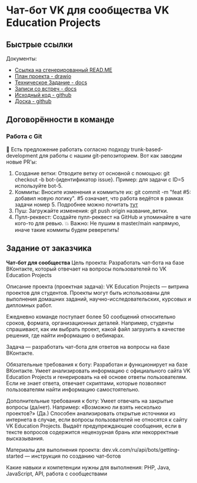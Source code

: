 # Чат-бот VK для сообщества VK Education Projects


## Быстрые ссылки
Документы:
- [Ссылка на сгенерированный READ.ME](https://education-bot.github.io/chatbot_backend/) 
- [План проекта - drawio](https://drive.google.com/file/d/1yB6PRcOnAkpoHRO6rqJ29qe1nWKtSAee/view?usp=sharing)
- [Техническое Задание - docs](https://docs.google.com/document/d/19xX0_TzsUeh8anVBXrrmLQitK8rfg4-bTEZgxep1v80/edit?tab=t.0#heading=h.smosd6gnwlpe)
- [Записи со встреч - docs](https://docs.google.com/document/d/1x_vvz8FY1ag239mr-hvxhA8hoBHkD0Q-6FLbSfdC5pE/edit?tab=t.0#heading=h.7lmazdrmff9o)
- [Исходный код - github](https://github.com/Education-bot/chatbot_backend)
- [Доска - github](https://github.com/orgs/Education-bot/projects/2)


## Договорённости в команде
### Работа с Git
🧠 Есть предложение работать согласно подходу trunk-based-development для 
работы с нашим git-репозиторием. Вот как заводим новые PR'ы:
1. Создание ветки: Отводите ветку от основной с помощью: git checkout -b bot-{идентификатор issue}. Пример: для задачи с ID=5 используйте bot-5.
2. Коммиты: Вносите изменения и коммитьте их: git commit -m "feat #5: добавил новую логику". #5 означает, что работа ведётся в рамках задачи номер 5. Подробнее можно почитать [тут](https://www.conventionalcommits.org/ru)
3. Пуш: Загружайте изменения: git push origin название_ветки.
4. Пулл-реквест: Создайте пулл-реквест на GitHub и упоминайте в чате кого-то для ревью.
💥 Важно: Не пушим в master/main напрямую, иначе такие коммиты будем реверетить!


## Задание от заказчика
**Чат-бот для сообщества**
Цель проекта:
Разработать чат-бота на базе ВКонтакте, который отвечает на вопросы пользователей по VK Education Projects

Описание проекта (проектная задача):
VK Education Projects — витрина проектов для студентов. Проекты могут быть использованы для выполнения домашних заданий, научно-исследовательских, курсовых и дипломных работ. 

Ежедневно команде поступает более 50 сообщений относительно сроков, формата, организационных деталей. Например, студенты спрашивают, как им выбрать проект, какой файл загрузить в качестве решения, где найти информацию о вебинарах.

Задача — разработать чат-бота для ответов на вопросы на базе ВКонтакте. 

Обязательные требования к боту:
Разработан и функционирует на базе ВКонтакте.
Умеет анализировать информацию с официального сайта VK Education Projects и генерировать на её основе ответы пользователям.
Если не знает ответа, отвечает скриптами, которые позволяют пользователям найти информацию самостоятельно.

Дополнительные требования к боту: 
Умеет отвечать на закрытые вопросы (да/нет). Например: «Возможно ли взять несколько проектов?» (Да.)
Способен анализировать открытые источники из интернета в случае, если вопросы пользователей не относятся к сайту VK Education Projects.
Выдаёт предупреждающие сообщения, если в тексте вопросов содержится нецензурная брань или некорректные высказывания.

Материалы для выполнения проекта:
dev.vk.com/ru/api/bots/getting-started — инструкция по созданию чат-ботов

Какие навыки и компетенции нужны для выполнения:
PHP, Java, JavaScript, API, работа с сообществами 

